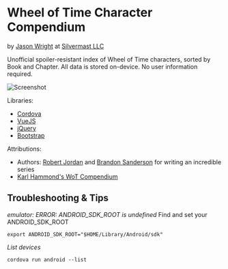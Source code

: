 Wheel of Time Character Compendium
==================================
by [Jason Wright](http://jasonwright.info) at [Silvermast LLC](https://silvermast.io)

Unofficial spoiler-resistant index of Wheel of Time characters, sorted by Book and Chapter. All data is stored on-device. No user information required.

![Screenshot](https://github.com/chordstricken/wotcc/raw/master/res/screenshot-2-md.png)

Libraries:
- [Cordova](http://cordova.apache.org)
- [VueJS](http://vuejs.org)
- [jQuery](http://jquery.com)
- [Bootstrap](http://getbootstrap.com)

Attributions:
- Authors: [Robert Jordan](https://en.wikipedia.org/wiki/Robert_Jordan) and [Brandon Sanderson](https://brandonsanderson.com/) for writing an incredible series
- [Karl Hammond's WoT Compendium](http://sites.ugcs.caltech.edu/~karlh/cgi-bin/wot.cgi)

## Troubleshooting & Tips

*emulator: ERROR: ANDROID_SDK_ROOT is undefined*
Find and set your ANDROID_SDK_ROOT
```
export ANDROID_SDK_ROOT="$HOME/Library/Android/sdk"
```

*List devices*
```
cordova run android --list
```
